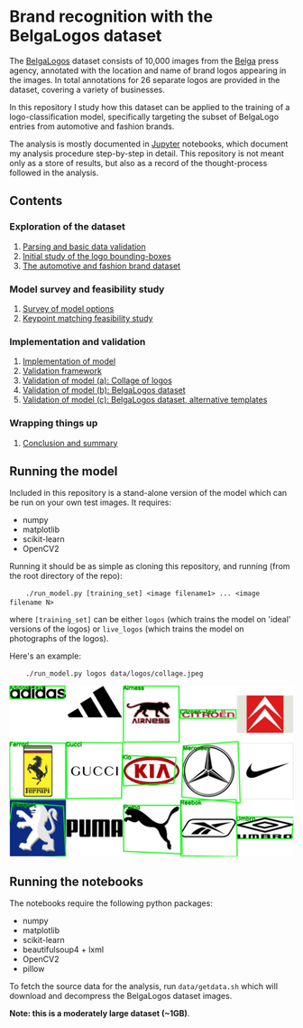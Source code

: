 # Brand recognition with the BelgaLogos dataset

The
[BelgaLogos](http://www-sop.inria.fr/members/Alexis.Joly/BelgaLogos/BelgaLogos.html)
dataset consists of 10,000 images from the [Belga](http://www.belga.be/) press
agency, annotated with the location and name of brand logos appearing in the
images. In total annotations for 26 separate logos are provided in the dataset,
covering a variety of businesses.

In this repository I study how this dataset can be applied to the training of a
logo-classification model, specifically targeting the subset of BelgaLogo
entries from automotive and fashion brands.

The analysis is mostly documented in [Jupyter](http://jupyter.org/) notebooks,
which document my analysis procedure step-by-step in detail. This repository is
not meant only as a store of results, but also as a record of the
thought-process followed in the analysis. 

## Contents

### Exploration of the dataset
1. [Parsing and basic data validation](parsing.ipynb)
2. [Initial study of the logo bounding-boxes](boundingboxes.ipynb)
3. [The automotive and fashion brand dataset](dataset.ipynb)

### Model survey and feasibility study
1. [Survey of model options](model_survey.ipynb)
2. [Keypoint matching feasibility study](keypoint_study.ipynb)

### Implementation and validation
1. [Implementation of model](implementation.ipynb)
2. [Validation framework](validation_framework.ipynb)
3. [Validation of model (a): Collage of logos](collage_validation.ipynb)
4. [Validation of model (b): BelgaLogos dataset](belgalogos_validation.ipynb)
4. [Validation of model (c): BelgaLogos dataset, alternative templates](belgalogos_live_validation.ipynb)

### Wrapping things up
1. [Conclusion and summary](summary.md)

## Running the model
Included in this repository is a stand-alone version of the model which can be
run on your own test images. It requires:

 - numpy
 - matplotlib
 - scikit-learn
 - OpenCV2

Running it should be as simple as cloning this repository, and running (from the root directory of the repo):

```Shell
    ./run_model.py [training_set] <image filename1> ... <image filename N>
```

where `[training_set]` can be either `logos` (which trains the model on 'ideal'
versions of the logos) or `live_logos` (which trains the model on photographs of
the logos).

Here's an example:
```Shell
    ./run_model.py logos data/logos/collage.jpeg
```

![Collage](images/annotated_collage.jpeg)

## Running the notebooks

The notebooks require the following python packages:
 - numpy
 - matplotlib
 - scikit-learn
 - beautifulsoup4 + lxml
 - OpenCV2
 - pillow

To fetch the source data for the analysis, run `data/getdata.sh` which will
download and decompress the BelgaLogos dataset images. 

**Note: this is a moderately large dataset (~1GB)**.
